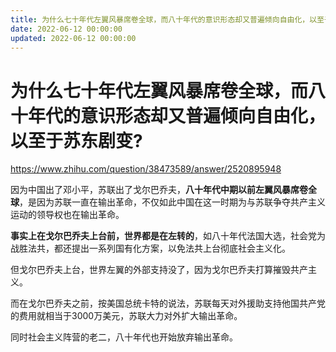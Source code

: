 ```yaml
---
title: 为什么七十年代左翼风暴席卷全球，而八十年代的意识形态却又普遍倾向自由化，以至于苏东剧变?
date: 2022-06-12 00:00:00
updated: 2022-06-12 00:00:00
---
```


# 为什么七十年代左翼风暴席卷全球，而八十年代的意识形态却又普遍倾向自由化，以至于苏东剧变?

https://www.zhihu.com/question/38473589/answer/2520895948

因为中国出了邓小平，苏联出了戈尔巴乔夫，**八十年代中期以前左翼风暴席卷全球**，是因为苏联一直在输出革命，不仅如此中国在这一时期为与苏联争夺共产主义运动的领导权也在输出革命。

**事实上在戈尔巴乔夫上台前，世界都是在左转的**，如八十年代法国大选，社会党为战胜法共，都还提出一系列国有化方案，以免法共上台彻底社会主义化。

但戈尔巴乔夫上台，世界左翼的外部支持没了，因为戈尔巴乔夫打算摧毁共产主义。

而在戈尔巴乔夫之前，按美国总统卡特的说法，苏联每天对外援助支持他国共产党的费用就相当于3000万美元，苏联大力对外扩大输出革命。

同时社会主义阵营的老二，八十年代也开始放弃输出革命。
